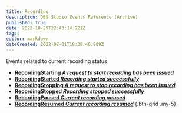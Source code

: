```yaml
---
title: Recording
description: OBS Studio Events Reference (Archive)
published: true
date: 2022-10-29T22:43:14.921Z
tags: 
editor: markdown
dateCreated: 2022-07-01T18:38:46.909Z
---
```


Events related to current recording status
* [**RecordingStarting *A request to start recording has been issued***](/Broadcasters/OBS/Archive/Events/Recording/RecordingStarting)
* [**RecordingStarted *Recording started successfully***](/Broadcasters/OBS/Archive/Events/Recording/RecordingStarted)
* [**RecordingStopping *A request to stop recording has been issued***](/Broadcasters/OBS/Archive/Events/Recording/RecordingStopping)
* [**RecordingStopped *Recording stopped successfully***](/Broadcasters/OBS/Archive/Events/Recording/RecordingStopped)
* [**RecordingPaused *Current recording paused***](/Broadcasters/OBS/Archive/Events/Recording/RecordingPaused)
* [**RecordingResumed *Current recording resumed***](/Broadcasters/OBS/Archive/Events/Recording/RecordingResumed)
{.btn-grid .my-5}